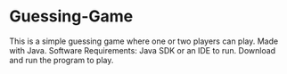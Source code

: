 # Guessing-Game
This is a simple guessing game where one or two players can play.
Made with Java.
Software Requirements: Java SDK or an IDE to run.
Download and run the program to play.
